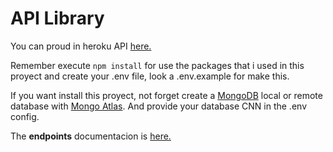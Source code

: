 # API Library

You can proud in heroku API [here.](https://librarytalenta.herokuapp.com/) 

Remember execute ``` npm install ``` for use the packages that i used in this proyect and create your .env file, look a .env.example for make this.

If you want install this proyect, not forget create a [MongoDB](https://docs.mongodb.com/) local or remote database with [Mongo Atlas](https://www.mongodb.com/cloud/atlas/lp/try2?utm_source=google&utm_campaign=gs_americas_colombia_search_core_brand_atlas_desktop&utm_term=mongodb&utm_medium=cpc_paid_search&utm_ad=e&utm_ad_campaign_id=12212624317&adgroup=115749712463&gclid=Cj0KCQiA3rKQBhCNARIsACUEW_Zs5at2UHp1Xwv0MeNjPq4GVuv5tqdD3Sa4yhFtBhCLqC2NNPrPhVcaAssJEALw_wcB). And provide your database CNN in the .env config.

The **endpoints** documentacion is [here.](https://documenter.getpostman.com/view/17493560/UVkgxzHd)